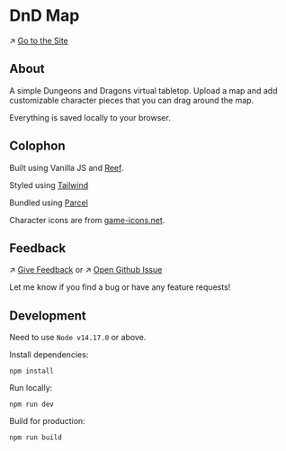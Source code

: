 # DnD Map

↗️ [Go to the Site](https://dnd-map.netlify.app/)

## About

A simple Dungeons and Dragons virtual tabletop. Upload a map and add customizable character pieces that you can drag around the map.

Everything is saved locally to your browser.

## Colophon

Built using Vanilla JS and [Reef](https://reefjs.com/).

Styled using [Tailwind](https://tailwindcss.com/)

Bundled using [Parcel](https://parceljs.org/)

Character icons are from [game-icons.net](https://game-icons.net/).

## Feedback

↗️ [Give Feedback](https://dnd-map.netlify.app/contact/) or
↗️ [Open Github Issue](https://github.com/karlyanelson/dnd-map/issues/new)

Let me know if you find a bug or have any feature requests!

## Development

Need to use `Node v14.17.0` or above.

Install dependencies:

```
npm install
```

Run locally:

```
npm run dev
```

Build for production:

```
npm run build
```
